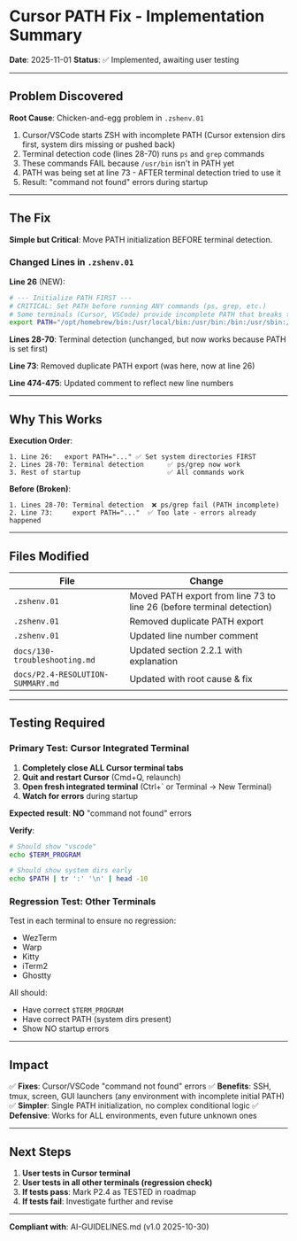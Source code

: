 # Cursor PATH Fix - Implementation Summary

**Date**: 2025-11-01
**Status**: ✅ Implemented, awaiting user testing

---

## Problem Discovered

**Root Cause**: Chicken-and-egg problem in `.zshenv.01`

1. Cursor/VSCode starts ZSH with incomplete PATH (Cursor extension dirs first, system dirs missing or pushed back)
2. Terminal detection code (lines 28-70) runs `ps` and `grep` commands
3. These commands FAIL because `/usr/bin` isn't in PATH yet
4. PATH was being set at line 73 - AFTER terminal detection tried to use it
5. Result: "command not found" errors during startup

---

## The Fix

**Simple but Critical**: Move PATH initialization BEFORE terminal detection.

### Changed Lines in `.zshenv.01`

**Line 26** (NEW):
```zsh
# --- Initialize PATH FIRST ---
# CRITICAL: Set PATH before running ANY commands (ps, grep, etc.)
# Some terminals (Cursor, VSCode) provide incomplete PATH that breaks terminal detection
export PATH="/opt/homebrew/bin:/usr/local/bin:/usr/bin:/bin:/usr/sbin:/sbin:${PATH}"
```

**Lines 28-70**: Terminal detection (unchanged, but now works because PATH is set first)

**Line 73**: Removed duplicate PATH export (was here, now at line 26)

**Line 474-475**: Updated comment to reflect new line numbers

---

## Why This Works

**Execution Order**:
```
1. Line 26:   export PATH="..." ✅ Set system directories FIRST
2. Lines 28-70: Terminal detection      ✅ ps/grep now work
3. Rest of startup                      ✅ All commands work
```

**Before (Broken)**:
```
1. Lines 28-70: Terminal detection  ❌ ps/grep fail (PATH incomplete)
2. Line 73:     export PATH="..."  ✅ Too late - errors already happened
```

---

## Files Modified

| File | Change |
|------|--------|
| `.zshenv.01` | Moved PATH export from line 73 to line 26 (before terminal detection) |
| `.zshenv.01` | Removed duplicate PATH export |
| `.zshenv.01` | Updated line number comment |
| `docs/130-troubleshooting.md` | Updated section 2.2.1 with explanation |
| `docs/P2.4-RESOLUTION-SUMMARY.md` | Updated with root cause & fix |

---

## Testing Required

### Primary Test: Cursor Integrated Terminal

1. **Completely close ALL Cursor terminal tabs**
2. **Quit and restart Cursor** (Cmd+Q, relaunch)
3. **Open fresh integrated terminal** (Ctrl+` or Terminal → New Terminal)
4. **Watch for errors** during startup

**Expected result**: **NO** "command not found" errors

**Verify**:
```bash
# Should show "vscode"
echo $TERM_PROGRAM

# Should show system dirs early
echo $PATH | tr ':' '\n' | head -10
```

### Regression Test: Other Terminals

Test in each terminal to ensure no regression:
- WezTerm
- Warp
- Kitty
- iTerm2
- Ghostty

All should:
- Have correct `$TERM_PROGRAM`
- Have correct PATH (system dirs present)
- Show NO startup errors

---

## Impact

✅ **Fixes**: Cursor/VSCode "command not found" errors
✅ **Benefits**: SSH, tmux, screen, GUI launchers (any environment with incomplete initial PATH)
✅ **Simpler**: Single PATH initialization, no complex conditional logic
✅ **Defensive**: Works for ALL environments, even future unknown ones

---

## Next Steps

1. **User tests in Cursor terminal**
2. **User tests in all other terminals (regression check)**
3. **If tests pass**: Mark P2.4 as TESTED in roadmap
4. **If tests fail**: Investigate further and revise

---

**Compliant with**: AI-GUIDELINES.md (v1.0 2025-10-30)
